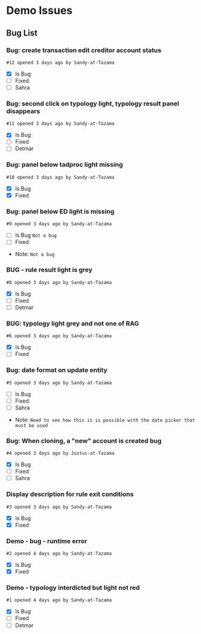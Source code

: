 # Demo Issues

## Bug List

### Bug: create transaction edit creditor account status

`#12 opened 3 days ago by Sandy-at-Tazama`

- [x] Is Bug
- [ ] Fixed
- [ ] Sahra

### Bug: second click on typology light, typology result panel disappears

`#11 opened 3 days ago by Sandy-at-Tazama`

- [x] Is Bug
- [ ] Fixed
- [ ] Detmar

### Bug: panel below tadproc light missing

`#10 opened 3 days ago by Sandy-at-Tazama`

- [x] Is Bug
- [x] Fixed

### Bug: panel below ED light is missing

`#9 opened 3 days ago by Sandy-at-Tazama`

- [ ] Is Bug ```Not a bug```
- [ ] Fixed
- Note: ```Not a bug```

### BUG - rule result light is grey

`#8 opened 3 days ago by Sandy-at-Tazama`

- [x] Is Bug
- [ ] Fixed
- [ ] Detmar

### BUG: typology light grey and not one of RAG

`#6 opened 3 days ago by Sandy-at-Tazama`

- [x] Is Bug
- [ ] Fixed

### Bug: date format on update entity

`#5 opened 3 days ago by Sandy-at-Tazama`

- [ ] Is Bug
- [ ] Fixed
- [ ] Sahra
- Note: ```Need to see how this is is possible with the date picker that must be used```

### Bug: When cloning, a "new" account is created bug

`#4 opened 3 days ago by Justus-at-Tazama`

- [x] Is Bug
- [ ] Fixed
- [ ] Sahra

### Display description for rule exit conditions

`#3 opened 3 days ago by Sandy-at-Tazama`

- [x] Is Bug
- [x] Fixed

### Demo - bug - runtime error

`#2 opened 4 days ago by Sandy-at-Tazama`

- [x] Is Bug
- [x] Fixed

### Demo - typology interdicted but light not red

`#1 opened 4 days ago by Sandy-at-Tazama`

- [x] Is Bug
- [ ] Fixed
- [ ] Detmar
